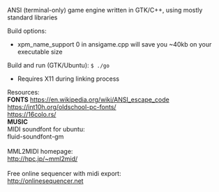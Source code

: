 ANSI (terminal-only) game engine written in GTK/C++, using mostly standard libraries

Build options:
- xpm_name_support 0 in ansigame.cpp will save you ~40kb on your executable size

Build and run (GTK/Ubuntu):
`$ ./go`

* Requires X11 during linking process

Resources:<br>
**FONTS**
https://en.wikipedia.org/wiki/ANSI_escape_code<br>
https://int10h.org/oldschool-pc-fonts/<br>
https://16colo.rs/<br>
**MUSIC**
<br>
MIDI soundfont for ubuntu:<br>
fluid-soundfont-gm<br>
<br>
MML2MIDI homepage:<br>
http://hpc.jp/~mml2mid/<br>
<br>
Free online sequencer with midi export:<br>
http://onlinesequencer.net<br>
